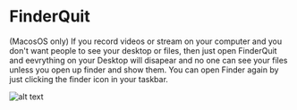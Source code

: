 # FinderQuit
(MacosOS only)
If you record videos or stream on your computer and you don't want people to see your desktop or files, then just open FinderQuit and eevrything on your Desktop will disapear and no one can see your files unless you open up finder and show them.
You can open Finder again by just clicking the finder icon in your taskbar.

![alt text](http://url/to/img.png)
